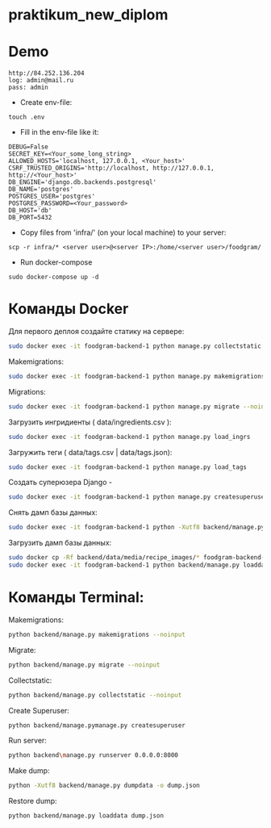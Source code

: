 # praktikum_new_diplom

# Demo
```
http://84.252.136.204
log: admin@mail.ru
pass: admin
```

- Create env-file:
```
touch .env
```
- Fill in the env-file like it:
```
DEBUG=False
SECRET_KEY=<Your_some_long_string>
ALLOWED_HOSTS='localhost, 127.0.0.1, <Your_host>'
CSRF_TRUSTED_ORIGINS='http://localhost, http://127.0.0.1, http://<Your_host>'
DB_ENGINE='django.db.backends.postgresql'
DB_NAME='postgres'
POSTGRES_USER='postgres'
POSTGRES_PASSWORD=<Your_password>
DB_HOST='db'
DB_PORT=5432
```
- Copy files from 'infra/' (on your local machine) to your server:
```
scp -r infra/* <server user>@<server IP>:/home/<server user>/foodgram/
```
- Run docker-compose
```
sudo docker-compose up -d
```

# Команды Docker

Для первого деплоя создайте статику на сервере:
```bash
sudo docker exec -it foodgram-backend-1 python manage.py collectstatic --noinput
```

Makemigrations:
```bash
sudo docker exec -it foodgram-backend-1 python manage.py makemigrations --noinput
```

Migrations:
```bash
sudo docker exec -it foodgram-backend-1 python manage.py migrate --noinput
```

Загрузить ингридиенты ( data/ingredients.csv ):
```bash
sudo docker exec -it foodgram-backend-1 python manage.py load_ingrs
```

Загружить теги ( data/tags.csv | data/tags.json):
```bash
sudo docker exec -it foodgram-backend-1 python manage.py load_tags
```

Создать суперюзера Django - 
```bash
sudo docker exec -it foodgram-backend-1 python manage.py createsuperuser
```

Снять дамп базы данных:
```bash
sudo docker exec -it foodgram-backend-1 python -Xutf8 backend/manage.py dumpdata -o dump.json
```

Загрузить дамп базы данных:
```bash
sudo docker cp -Rf backend/data/media/recipe_images/* foodgram-backend-1:backend/media/recipe_images/
sudo docker exec -it foodgram-backend-1 python backend/manage.py loaddata dump.json
```

# Команды Terminal:

Makemigrations:
```bash
python backend/manage.py makemigrations --noinput
```

Migrate:
```bash
python backend/manage.py migrate --noinput
```

Collectstatic:
```bash
python backend/manage.py collectstatic --noinput
```

Create Superuser:
```bash
python backend/manage.pymanage.py createsuperuser
```

Run server:
```bash
python backend\manage.py runserver 0.0.0.0:8000
```

Make dump:
```bash
python -Xutf8 backend/manage.py dumpdata -o dump.json
```

Restore dump:
```bash
python backend/manage.py loaddata dump.json
```
